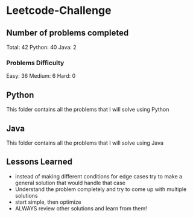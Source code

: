 # Leetcode-Challenge

## Number of problems completed
Total: 42
Python: 40
Java: 2

### Problems Difficulty
Easy: 36
Medium: 6
Hard: 0

## Python
This folder contains all the problems that I will solve using Python

## Java
This folder contains all the problems that I will solve using Java

## Lessons Learned

* instead of making different conditions for edge cases try to make a general solution that would handle that case
* Understand the problem completely and try to come up with multiple solutions  
* start simple, then optimize  
* ALWAYS review other solutions and learn from them!  
